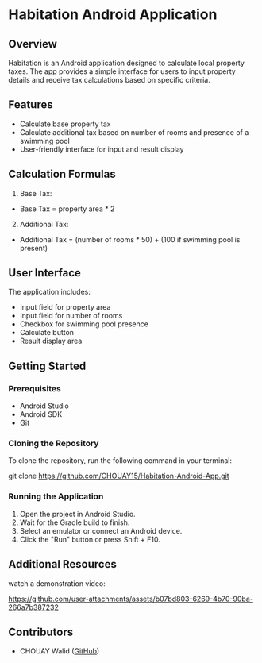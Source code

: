 # Habitation Android Application

## Overview

Habitation is an Android application designed to calculate local property taxes. The app provides a simple interface for users to input property details and receive tax calculations based on specific criteria.

## Features

- Calculate base property tax
- Calculate additional tax based on number of rooms and presence of a swimming pool
- User-friendly interface for input and result display

## Calculation Formulas

1. Base Tax:
- Base Tax = property area * 2
2. Additional Tax:
- Additional Tax = (number of rooms * 50) + (100 if swimming pool is present)

## User Interface

The application includes:
- Input field for property area
- Input field for number of rooms
- Checkbox for swimming pool presence
- Calculate button
- Result display area

## Getting Started

### Prerequisites

- Android Studio
- Android SDK
- Git

### Cloning the Repository

To clone the repository, run the following command in your terminal:

git clone https://github.com/CHOUAY15/Habitation-Android-App.git
### Running the Application

1. Open the project in Android Studio.
2. Wait for the Gradle build to finish.
3. Select an emulator or connect an Android device.
4. Click the "Run" button or press Shift + F10.
## Additional Resources

 watch a demonstration video:
 

https://github.com/user-attachments/assets/b07bd803-6269-4b70-90ba-266a7b387232



## Contributors
- CHOUAY Walid ([GitHub](https://github.com/CHOUAY15))
  

